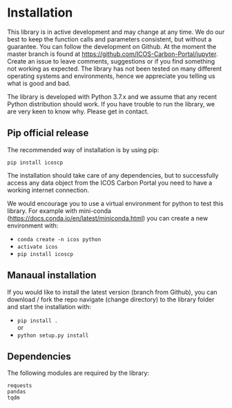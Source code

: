 # Installation


This library is in active development and may change at any time. We do our best to keep the function calls and parameters consistent, but without a guarantee. You can follow the development on Github. At the moment the master branch is found at https://github.com/ICOS-Carbon-Portal/jupyter.  Create an issue to leave comments, suggestions or if you find something not working as expected. The library has not been tested on many different operating systems and environments, hence we appreciate you telling us what is good and bad. 

The library is developed with  Python 3.7.x and we assume that any recent Python distribution should work.
If you have trouble to run the library, we are very keen to know why. Please get in contact.

## Pip official release

The recommended way of installation is by using pip:

	pip install icoscp
	
The installation should take care of any dependencies, but to successfully access any data object from the ICOS Carbon Portal you need to have a working internet connection.

We would encourage you to use a virtual environment for python to test this library.
For example with mini-conda (https://docs.conda.io/en/latest/miniconda.html) you can create a new environment with:

- `conda create -n icos python`
- `activate icos`
- `pip install icoscp`

## Manaual installation
If you would like to install the latest version (branch from Github), you can download / fork the repo navigate (change directory) to the library folder and start the installation with:

- `pip install .`
<br>or<br>
- `python setup.py install`


## Dependencies
The following modules are required by the library:

	requests
	pandas
	tqdm
	
